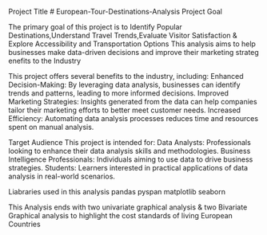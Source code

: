 Project Title # European-Tour-Destinations-Analysis
Project Goal

The primary goal of this project is to Identify Popular Destinations,Understand Travel Trends,Evaluate Visitor Satisfaction & Explore Accessibility and Transportation Options
This analysis aims to help businesses make data-driven decisions and improve their marketing strateg
enefits to the Industry

This project offers several benefits to the industry, including:
Enhanced Decision-Making: By leveraging data analysis, businesses can identify trends and patterns, leading to more informed decisions.
Improved Marketing Strategies: Insights generated from the data can help companies tailor their marketing efforts to better meet customer needs.
Increased Efficiency: Automating data analysis processes reduces time and resources spent on manual analysis.

Target Audience
This project is intended for:
Data Analysts: Professionals looking to enhance their data analysis skills and methodologies.
Business Intelligence Professionals: Individuals aiming to use data to drive business strategies.
Students: Learners interested in practical applications of data analysis in real-world scenarios.

Liabraries used in this analysis
pandas
pyspan
matplotlib
seaborn

This Analysis ends with two univariate graphical analysis & two Bivariate Graphical analysis to highlight the cost standards of living European Countries
